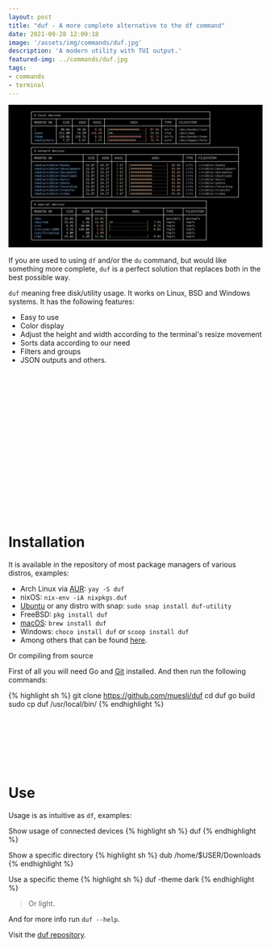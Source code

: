 ```yaml
---
layout: post
title: "duf - A more complete alternative to the df command"
date: 2021-09-28 12:09:18
image: '/assets/img/commands/duf.jpg'
description: 'A modern utility with TUI output.'
featured-img: ../commands/duf.jpg
tags:
- commands
- terminal
---
```


![duf - A more complete alternative to the df command](/assets/img/commands/duf.jpg)

If you are used to using `df` and/or the `du` command, but would like something more complete, `duf` is a perfect solution that replaces both in the best possible way.

`duf` meaning free disk/utility usage. It works on Linux, BSD and Windows systems. It has the following features:

+ Easy to use
+ Color display
+ Adjust the height and width according to the terminal's resize movement
+ Sorts data according to our need
+ Filters and groups
+ JSON outputs and others.

<!-- QUADRADO -->
<script async src="//pagead2.googlesyndication.com/pagead/js/adsbygoogle.js"></script>
<ins class="adsbygoogle"
style="display:inline-block;width:336px;height:280px"
data-ad-client="ca-pub-2838251107855362"
data-ad-slot="5351066970"></ins>
<script>
(adsbygoogle = window.adsbygoogle || []).push({});
</script>

# Installation
It is available in the repository of most package managers of various distros, examples:

+ Arch Linux via [AUR](https://en.terminalroot.com.br/how-to-install-aur-packages-via-yay-on-arch-linux/): `yay -S duf`
+ nixOS: `nix-env -iA nixpkgs.duf`
+ [Ubuntu](https://en.terminalroot.com.br/ubuntu-christian-an-ubuntu-linux-for-christians/) or any distro with snap: `sudo snap install duf-utility`
+ FreeBSD: `pkg install duf`
+ [macOS](https://en.terminalroot.com.br/how-to-install-macos-on-virtualbox-on-linux/): `brew install duf`
+ Windows: `choco install duf` or `scoop install duf`
+ Among others that can be found [here](https://github.com/muesli/duf/releases).

Or compiling from source

First of all you will need Go and [Git](https://en.terminalroot.com.br/onefetch-generate-a-fetch-from-your-git-repository/) installed. And then run the following commands:

{% highlight sh %}
git clone https://github.com/muesli/duf
cd duf
go build
sudo cp duf /usr/local/bin/
{% endhighlight %}

<!-- LISTA MIN -->
<script async src="//pagead2.googlesyndication.com/pagead/js/adsbygoogle.js"></script>
<ins class="adsbygoogle"
style="display:inline-block;width:730px;height:95px"
data-ad-client="ca-pub-2838251107855362"
data-ad-slot="5351066970"></ins>
<script>
(adsbygoogle = window.adsbygoogle || []).push({});
</script>

# Use
Usage is as intuitive as `df`, examples:

Show usage of connected devices
{% highlight sh %}
duf
{% endhighlight %}

Show a specific directory
{% highlight sh %}
dub /home/$USER/Downloads
{% endhighlight %}

Use a specific theme
{% highlight sh %}
duf -theme dark
{% endhighlight %}
> Or light.

And for more info run `duf --help`.

Visit the [duf repository](https://github.com/muesli/duf).


    
